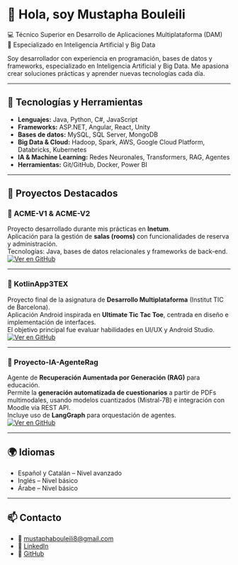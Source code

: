 # 👋 Hola, soy Mustapha Bouleili

💻 Técnico Superior en Desarrollo de Aplicaciones Multiplataforma (DAM)  
🤖 Especializado en Inteligencia Artificial y Big Data  

Soy desarrollador con experiencia en programación, bases de datos y frameworks, especializado en Inteligencia Artificial y Big Data. Me apasiona crear soluciones prácticas y aprender nuevas tecnologías cada día.

---

## 🚀 Tecnologías y Herramientas

- **Lenguajes:** Java, Python, C#, JavaScript  
- **Frameworks:** ASP.NET, Angular, React, Unity  
- **Bases de datos:** MySQL, SQL Server, MongoDB  
- **Big Data & Cloud:** Hadoop, Spark, AWS, Google Cloud Platform, Databricks, Kubernetes  
- **IA & Machine Learning:** Redes Neuronales, Transformers, RAG, Agentes  
- **Herramientas:** Git/GitHub, Docker, Power BI  

---

## 📂 Proyectos Destacados

### 🔹 ACME-V1 & ACME-V2
Proyecto desarrollado durante mis prácticas en **Inetum**.  
Aplicación para la gestión de **salas (rooms)** con funcionalidades de reserva y administración.  
Tecnologías: Java, bases de datos relacionales y frameworks de back-end.  
[![Ver en GitHub](https://img.shields.io/badge/Repositorio-181717?style=for-the-badge&logo=github&logoColor=white)](https://github.com/MustaphaBZ/ACME-V2)

---

### 🔹 KotlinApp3TEX
Proyecto final de la asignatura de **Desarrollo Multiplataforma** (Institut TIC de Barcelona).  
Aplicación Android inspirada en **Ultimate Tic Tac Toe**, centrada en diseño e implementación de interfaces.  
El objetivo principal fue evaluar habilidades en UI/UX y Android Studio.  
[![Ver en GitHub](https://img.shields.io/badge/Repositorio-181717?style=for-the-badge&logo=github&logoColor=white)](https://github.com/MustaphaBZ/KotlinApp3TEX)

---

### 🔹 Proyecto-IA-AgenteRag
Agente de **Recuperación Aumentada por Generación (RAG)** para educación.  
Permite la **generación automatizada de cuestionarios** a partir de PDFs multimodales, usando modelos cuantizados (Mistral-7B) e integración con Moodle vía REST API.  
Incluye uso de **LangGraph** para orquestación de agentes.  
[![Ver en GitHub](https://img.shields.io/badge/Repositorio-181717?style=for-the-badge&logo=github&logoColor=white)](https://github.com/MustaphaBZ/Proyecto-IA-AgenteRag)

---

## 🌍 Idiomas
- Español y Catalán – Nivel avanzado
- Inglés – Nivel básico
- Árabe – Nivel básico

---

## 📫 Contacto
- 📧 mustaphabouleili8@gmail.com
- 💼 [LinkedIn](https://linkedin.com/in/mustapha-bouleili-znasni)
- 🐙 [GitHub](https://github.com/MustaphaBZ)

